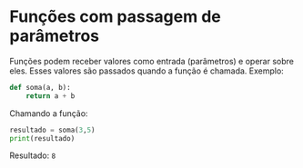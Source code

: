 # Funções com passagem de parâmetros
Funções podem receber valores como entrada (parâmetros) e operar sobre eles. Esses valores são passados quando a função é chamada.
Exemplo:
```python
def soma(a, b):
    return a + b
```
Chamando a função:
```python
resultado = soma(3,5)
print(resultado)
```
Resultado: ``8``